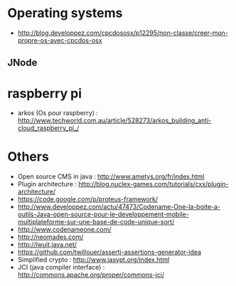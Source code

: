 # Operating systems
- http://blog.developpez.com/cpcdososx/p12295/non-classe/creer-mon-propre-os-avec-cpcdos-osx

## JNode

# raspberry pi
- arkos (Os pour raspberry) : http://www.techworld.com.au/article/528273/arkos_building_anti-cloud_raspberry_pi_/

# Others
- Open source CMS in java : http://www.ametys.org/fr/index.html
- Plugin architecture : http://blog.nuclex-games.com/tutorials/cxx/plugin-architecture/
- https://code.google.com/p/proteus-framework/
- http://www.developpez.com/actu/47473/Codename-One-la-boite-a-outils-Java-open-source-pour-le-developpement-mobile-multiplateforme-sur-une-base-de-code-unique-sort/
- http://www.codenameone.com/ 
- http://neomades.com/
- http://lwuit.java.net/
- https://github.com/twillouer/assertj-assertions-generator-idea
- Simplified crypto : http://www.jasypt.org/index.html
- JCI (java compiler interface) : http://commons.apache.org/proper/commons-jci/
